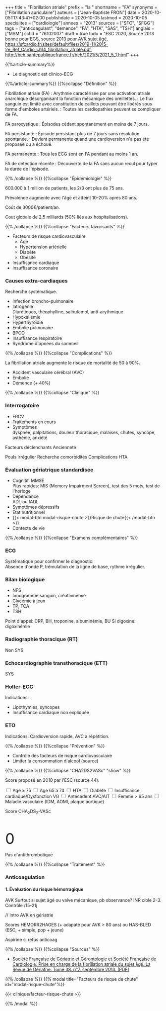 +++
title = "Fibrillation atriale"
prefix = "la "
shortname = "FA"
synonyms = ["Fibrillation auriculaire"]
auteurs = ["Jean-Baptiste FRON"]
date = 2020-10-05T17:43:41+02:00
publishdate = 2020-10-05
lastmod = 2020-10-05
specialites = ["cardiologie"]
annees = "2013"
sources = ["SFC", "SFGG"]
tags = ["anticoagulant", "demence", "FA", "HTA", "SAS", "TSH"]
anglais = ["MSM"]
sctid = "76102007"
draft = true
todo = "ESC 2020, Source 2013 bonne pour EGS, source 2013 pour AVK sujet âgé, https://sfcardio.fr/sites/default/files/2019-11/2015-2e_Ref_Cardio_ch14_fibrillation_atriale.pdf, http://beh.santepubliquefrance.fr/beh/2021/5/2021_5_1.html"
+++

{{%article-summary%}}

- Le diagnostic est clinico-ECG

{{%/article-summary%}}
{{%collapse "Définition" %}}

Fibrillation atriale (FA)
: Arythmie caractérisée par une activation atriale anarchique désorganisant la fonction mécanique des oreillettes.
: Le flux sanguin est limité avec constitution de caillots pouvant être libérés sous forme d'emboles artériels.
: Toutes les cardiopathies peuvent se compliquer de FA.

FA paroxystique
: Épisodes cédant spontanément en moins de 7 jours.

FA persistante
: Épisode persistant plus de 7 jours sans résolution spontanée.
: Devient permanente quand une cardioversion n'a pas été proposée ou a échoué.

FA permanente
: Tous les ECG sont en FA pendant au moins 1 an.

FA de détection récente
: Découverte de la FA sans aucun recul pour typer la durée de l'épisode.

{{% /collapse %}}
{{%collapse "Épidémiologie" %}}

600.000 à 1 million de patients, les 2/3 ont plus de 75 ans.

Prévalence augmente avec l'âge et atteint 10-20% après 80 ans.

Coût de 3000€/patient/an.

Cout globale de 2,5 milliards (50% liés aux hospitalisations).

{{% /collapse %}}
{{%collapse "Facteurs favorisants" %}}

- Facteurs de risque cardiovasculaire
  - Âge
  - Hypertension artérielle
  - Diabète
  - Obésité
- Insuffisance cardiaque
- Insuffisance coronaire

### Causes extra-cardiaques

Recherche systématique.

- Infection broncho-pulmonaire
- Iatrogénie  
Diurétiques, théophylline, salbutamol, anti-arythmique
- Hypokaliémie
- Hyperthyroïdie
- Embolie pulmonaire
- BPCO
- Insuffisance respiratoire
- Syndrome d'apnées du sommeil

{{% /collapse %}}
{{%collapse "Complications" %}}

La fibrillation atriale augmente le risque de mortalité de 50 à 90%.

- Accident vasculaire cérébral (AVC)
- Embolie
- Démence (+ 40%)

{{% /collapse %}}
{{%collapse "Clinique" %}}

### Interrogatoire

- FRCV
- Traitements en cours
- Symptômes  
dyspnée, palpitations, douleur thoracique, malaises, chutes, syncope, asthénie, anxiété

Facteurs déclenchants
Ancienneté

Pouls irrégulier
Recherche comorbidités
Complications
  HTA

### Évaluation gériatrique standardisée

- Cognitif. MMSE  
Plus rapides: MIS (Memory Impairment Screen), test des 5 mots, test de l'horloge
- Dépendance  
ADL ou IADL
- Symptômes dépressifs
- Etat nutritionnel
- {{< modal-btn modal-risque-chute >}}Risque de chute{{< /modal-btn >}}
- Contexte de vie

{{% /collapse %}}
{{%collapse "Examens complémentaires" %}}

### ECG

Systématique pour confirmer le diagnostic:  
Absence d'onde P, trémulation de la ligne de base, rythme irrégulier.

### Bilan biologique

- NFS
- Ionogramme sanguin, créatininémie
- Glycémie à jeun
- TP, TCA
- TSH

Point d'appel: CRP, BH, troponine, albuminémie, BU
Si digoxine: digoxinémie

### Radiographie thoracique (RT)

Non SYS

### Echocardiographie transthoracique (ETT)

SYS

### Holter-ECG

Indications:

- Lipothymies, syncopes
- Insuffisance cardiaque non expliquée

### ETO

Indications: Cardioversion rapide, AVC à répétition.

{{% /collapse %}}
{{%collapse "Prévention" %}}

- Contrôle des facteurs de risque cardiovasculaire
- Limiter la consommation d'alcool (source)

{{% /collapse %}}
{{%collapse "CHA2DS2VASc" "show" %}}

Score proposé en 2010 par l'ESC (source 44).

<div class="alert border rounded-lg mb-4 mb-lg-5" style="max-width: 800px">
  <div class="row">
    <div class="col-12 col-md-9">
      <input type="checkbox" id="age75" class="d-none" value="2">
      <label for="age75" class="chip chip-action chip-filter">Age ≥ 75</label>
      <input type="checkbox" id="age65" class="d-none" value="1">
      <label for="age65" class="chip chip-action chip-filter">Age 65 à 74</label>
      <input type="checkbox" id="hta" class="d-none" value="1">
      <label for="hta" class="chip chip-action chip-filter">HTA</label>
      <input type="checkbox" id="diabetes" class="d-none" value="1">
      <label for="diabetes" class="chip chip-action chip-filter">Diabète</label>
      <input type="checkbox" id="insuff" class="d-none" value="1">
      <label for="insuff" class="chip chip-action chip-filter">Insuffisance cardiaque/Dysfonction VG</label>
      <input type="checkbox" id="stroke" class="d-none" value="2">
      <label for="stroke" class="chip chip-action chip-filter">Antécédent AVC/AIT</label>
      <input type="checkbox" id="woman" class="d-none" value="1">
      <label for="woman" class="chip chip-action chip-filter">Femme > 65 ans</label>
      <input type="checkbox" id="disease" class="d-none" value="1">
      <label for="disease" class="chip chip-action chip-filter">Maladie vasculaire (IDM, AOMI, plaque aortique)</label>
    </div>
    <div class="col-12 col-md-3">
      <p class="typography-overline text-black-secondary mt-4 mt-md-0 mb-1">Score CHA<sub>2</sub>DS<sub>2</sub>-VASc</p>
      <p id="counter" class="font-weight-bold" style="font-size: 3rem;line-height: 1.2;margin-bottom: 0;">0</p>
      <p id="explain" class="typography-body-2 text-muted mb-0">Pas d'antithrombotique</p>
    </div>
  </div>
</div>
<script>
  // Score CHA2DS2VASc par djibe
  let score = 0;
  const Text = document.getElementById('explain');
  const Age75 = document.getElementById('age75');
  const Age65 = document.getElementById('age65');
  [...document.querySelectorAll('input[type="checkbox"]')].forEach(function(checkbox) {
    checkbox.addEventListener('change', function(e) {
      if (Age75.checked) {
        Age65.checked = false;
      }
      if (e.target.checked) {
        score += parseInt(e.target.value, 10)
      } else {
        score -= parseInt(e.target.value, 10)
      }
      document.getElementById('counter').innerHTML = score
      if (score === 0){
        Text.innerHTML = 'Pas d\'antithrombotique'
      } else {
        Text.innerHTML = 'Anticoagulation'
      }
    })
  })
</script>

{{% /collapse %}}
{{%collapse "Traitement" %}}

### Anticoagulation

#### 1. Évaluation du risque hémorragique

AVK
Surtout si sujet âgé ou valve mécanique, pb observance?
INR cible 2-3. Contrôle /15-21j

// Intro AVK en gériatrie

Scores HEMORR2HAGES (+ adapaté pour AVK > 80 ans) ou HAS-BLED (ESC, + simple, pop + jeune)

Aspirine si refus anticoag

{{% /collapse %}}
{{%collapse "Sources" %}}

- [Société Française de Gériatrie et Gérontologie et Société Française de Cardiologie. Prise en charge de la fibrillation atriale du sujet âgé. La Revue de Gériatrie. Tome 38. n°7. septembre 2013. (PDF)](http://www.revuedegeriatrie.fr/documents/fibrillation_atriale.pdf)

{{% /collapse %}}
{{% modal title="Facteurs de risque de chute" id="modal-risque-chute"%}}

{{< clinique/facteur-risque-chute >}}

{{% /modal %}}
